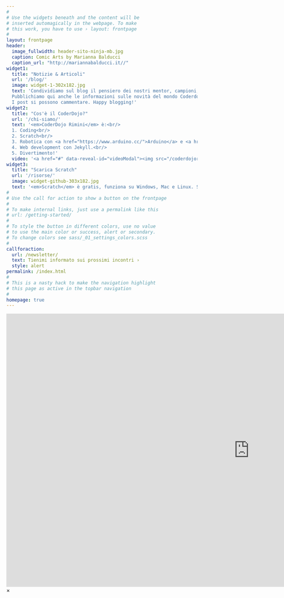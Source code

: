 ```yaml
---
#
# Use the widgets beneath and the content will be
# inserted automagically in the webpage. To make
# this work, you have to use › layout: frontpage
#
layout: frontpage
header:
  image_fullwidth: header-sito-ninja-mb.jpg
  caption: Comic Arts by Marianna Balducci
  caption_url: "http://mariannabalducci.it//"
widget1:
  title: "Notizie & Articoli"
  url: '/blog/'
  image: widget-1-302x182.jpg
  text: 'Condividiamo sul blog il pensiero dei nostri mentor, campioni, ninja ed ovviamente del nostro venerando  <a href="http://www.mind-spa.it/"><em>Sensei</em></a>.
  Pubblichiamo qui anche le informazioni sulle novità del mondo Coderdojo.
  I post si possono cammentare. Happy blogging!'
widget2:
  title: "Cos'è il CoderDojo?"
  url: '/chi-siamo/'
  text: '<em>CoderDojo Rimini</em> è:<br/>
  1. Coding<br/>
  2. Scratch<br/>
  3. Robotica con <a href="https://www.arduino.cc/">Arduino</a> e <a href="https://www.raspberrypi.org/">Raspberry</a>.<br/>
  4. Web development con Jekyll.<br/>
  5. Divertimento!'
  video: '<a href="#" data-reveal-id="videoModal"><img src="/coderdojorimini/images/start-video-feeling-responsive-302x182.jpg" width="302" height="182" alt=""/></a>'
widget3:
  title: "Scarica Scratch"
  url: '/risorse/'
  image: widget-github-303x182.jpg
  text: '<em>Scratch</em> è gratis, funziona su Windows, Mac e Linux. Scaricalo e comincia a sviluppare. Prendi la versione più recente <a href="https://scratch.mit.edu/download">Scratch 2.0</a> oppure quella più stabile <a href="http://scratch.mit.edu/scratch_1.4/">Scratch 1.4</a>. Puoi anche divertirti <a href="https://scratch.mit.edu/projects/editor/?tip_bar=home">online</a>! Scrivici via Twitter <a href="http://twitter.com/coderdojoRN">@coderdojoRN</a>.'
#
# Use the call for action to show a button on the frontpage
#
# To make internal links, just use a permalink like this
# url: /getting-started/
#
# To style the button in different colors, use no value
# to use the main color or success, alert or secondary.
# To change colors see sass/_01_settings_colors.scss
#
callforaction:
  url: /newsletter/
  text: Tienimi informato sui prossimi incontri ›
  style: alert
permalink: /index.html
#
# This is a nasty hack to make the navigation highlight
# this page as active in the topbar navigation
#
homepage: true
---
```


<div id="videoModal" class="reveal-modal large" data-reveal="">
  <div class="flex-video widescreen vimeo" style="display: block;">
    <iframe width="1280" height="720" src="https://www.youtube.com/embed/70kwN4cgBjM" frameborder="0" allowfullscreen></iframe>
  </div>
  <a class="close-reveal-modal">&#215;</a>
</div>

